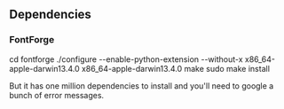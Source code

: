 ## Dependencies

### FontForge

   cd fontforge
   ./configure --enable-python-extension --without-x  x86\_64-apple-darwin13.4.0  x86\_64-apple-darwin13.4.0
   make
   sudo make install

But it has one million dependencies to install and you'll need to google a bunch of error messages.
